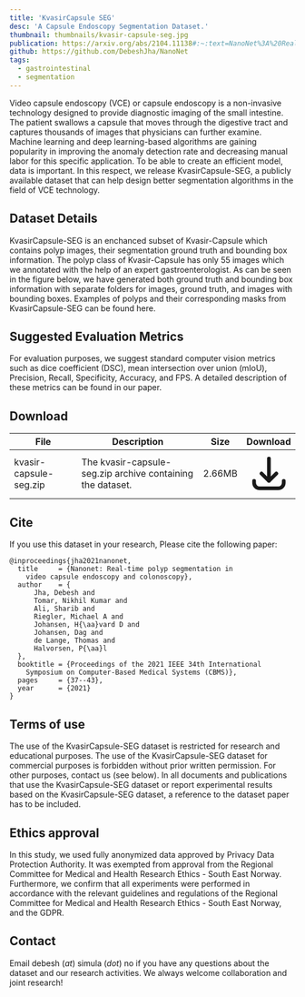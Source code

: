 ```yaml
---
title: 'KvasirCapsule SEG'
desc: 'A Capsule Endoscopy Segmentation Dataset.'
thumbnail: thumbnails/kvasir-capsule-seg.jpg
publication: https://arxiv.org/abs/2104.11138#:~:text=NanoNet%3A%20Real%2DTime%20Polyp%20Segmentation%20in%20Video%20Capsule%20Endoscopy%20and%20Colonoscopy,-Debesh%20Jha%2C%20Nikhil&text=Deep%20learning%20in%20gastrointestinal%20endoscopy,to%20assess%20lesions%20more%20accurately.
github: https://github.com/DebeshJha/NanoNet
tags:
  - gastrointestinal
  - segmentation
---
```


Video capsule endoscopy (VCE) or capsule endoscopy is a non-invasive technology designed to provide diagnostic imaging of the small intestine. The patient swallows a capsule that moves through the digestive tract and captures thousands of images that physicians can further examine. Machine learning and deep learning-based algorithms are gaining popularity in improving the anomaly detection rate and decreasing manual labor for this specific application. To be able to create an efficient model, data is important. In this respect, we release KvasirCapsule-SEG, a publicly available dataset that can help design better segmentation algorithms in the field of VCE technology.

## Dataset Details
KvasirCapsule-SEG is an enchanced subset of Kvasir-Capsule which contains polyp images, their segmentation ground truth and bounding box information. The polyp class of Kvasir-Capsule has only 55 images which we annotated with the help of an expert gastroenterologist. As can be seen in the figure below, we have generated both ground truth and bounding box information with separate folders for images, ground truth, and images with bounding boxes. Examples of polyps and their corresponding masks from KvasirCapsule-SEG can be found here.

## Suggested Evaluation Metrics
For evaluation purposes, we suggest standard computer vision metrics such as dice coefficient (DSC), mean intersection over union (mIoU), Precision, Recall, Specificity, Accuracy, and FPS. A detailed description of these metrics can be found in our paper.

## Download
| File | Description | Size | Download |
| --- | --- | --- | :---: |
| kvasir-capsule-seg.zip | The kvasir-capsule-seg.zip archive containing the dataset. | 2.66MB | [<svg xmlns="http://www.w3.org/2000/svg" class="h-6 w-6 m-0 inline-block" fill="none" viewBox="0 0 24 24" stroke="currentColor"><path stroke-linecap="round" stroke-linejoin="round" stroke-width="2" d="M4 16v1a3 3 0 003 3h10a3 3 0 003-3v-1m-4-4l-4 4m0 0l-4-4m4 4V4" /></svg>](https://datasets.simula.no/downloads/kvasir-capsule-seg.zip) |

## Cite
If you use this dataset in your research, Please cite the following paper:

    @inproceedings{jha2021nanonet,
      title     = {Nanonet: Real-time polyp segmentation in
        video capsule endoscopy and colonoscopy},
      author    = {
          Jha, Debesh and
          Tomar, Nikhil Kumar and
          Ali, Sharib and
          Riegler, Michael A and
          Johansen, H{\aa}vard D and
          Johansen, Dag and
          de Lange, Thomas and
          Halvorsen, P{\aa}l
      },
      booktitle = {Proceedings of the 2021 IEEE 34th International
        Symposium on Computer-Based Medical Systems (CBMS)},
      pages     = {37--43},
      year      = {2021}
    }

## Terms of use
The use of the KvasirCapsule-SEG dataset is restricted for research and educational purposes. The use of the KvasirCapsule-SEG dataset for commercial purposes is forbidden without prior written permission. For other purposes, contact us (see below). In all documents and publications that use the KvasirCapsule-SEG dataset or report experimental results based on the KvasirCapsule-SEG dataset, a reference to the dataset paper has to be included.

## Ethics approval
In this study, we used fully anonymized data approved by Privacy Data Protection Authority. It was exempted from approval from the Regional Committee for Medical and Health Research Ethics - South East Norway. Furthermore, we confirm that all experiments were performed in accordance with the relevant guidelines and regulations of the Regional Committee for Medical and Health Research Ethics - South East Norway, and the GDPR.

## Contact
Email debesh (_at_) simula (_dot_) no if you have any questions about the dataset and our research activities. We always welcome collaboration and joint research! 